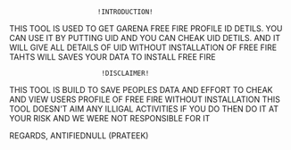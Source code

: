                           !INTRODUCTION!
THIS TOOL IS USED TO GET GARENA FREE FIRE PROFILE ID DETILS. 
YOU CAN USE IT BY PUTTING UID AND YOU CAN CHEAK UID DETILS.
AND IT WILL GIVE ALL DETAILS OF UID WITHOUT INSTALLATION OF FREE FIRE TAHTS WILL SAVES YOUR DATA TO INSTALL FREE FIRE

                           !DISCLAIMER!
THIS TOOL IS BUILD TO SAVE PEOPLES DATA AND EFFORT TO CHEAK AND VIEW USERS PROFILE OF FREE FIRE WITHOUT INSTALLATION 
THIS TOOL DOESN'T AIM ANY ILLIGAL ACTIVITIES IF YOU DO THEN DO IT AT YOUR RISK AND WE WERE NOT RESPONSIBLE FOR IT 


REGARDS,
ANTIFIEDNULL (PRATEEK)
